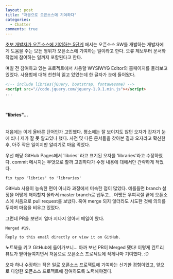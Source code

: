 ```yaml
---
layout: post
title: "처음으로 오픈소스에 기여하다"
categories:
  - Chatter
comments: true
---
```


[초보 개발자가 오픈소스에 기여하는 5단계](http://www.bloter.net/archives/197960) 에서는 오픈소스 SW를 개발하는 개발자에게 도움을 주는 모든 행위가 오픈소스에 기여하는 일이라고 한다. 오류 제보부터 문서화 작업에 참여하는 일까지 포함된다고 한다.

며칠 전 참여하고 있는 프로젝트에서 사용할 WYSIWYG Editor의 홈페이지를 둘러보고 있었다. 사용법에 대해 천천히 읽고 있었는데 한 글자가 눈에 들어왔다.

```html
<!-- include libries(jQuery, bootstrap, fontawesome) -->
<script src="//code.jquery.com/jquery-1.9.1.min.js"></script>
...
```
　  

**"libries"...**  
　

처음에는 이게 올바른 단어인가 고민했다. 평소에는 잘 보이지도 않던 오자가 갑자기 눈에 띄니 제가 잘 못 알고있나 했다. 사전 및 다른 문서들을 찾아본 결과 오자라고 확신한 후, 아주 작은 일이지만 알리기로 마음 먹었다.

우선 해당 GitHub Pages에서 'libries' 라고 표기된 오자를 'libraries'라고 수정하였다. commit 메시지는 무엇으로 할까 고민하다가 수정 내용에 대해서만 간략하게 적었다.

```
fix typo 'libries' to 'libraries'
```

GitHub 사용이 능숙한 편이 아니라 과정에서 미숙한 점이 많았다. 예를들면 branch 설정을 어떻게 해야할지 몰라서 master branch로 냅두고... 어쨋든 우여곡절 끝에 오픈소스에 처음으로 pull request를 보냈다. 혹여 merge 되지 않더라도 시도한 것에 의의를 두자며 마음을 비우고 있었다.

그런데 PR을 보낸지 얼마 지나지 않아서 메일이 왔다.

```
Merged #19.
_
Reply to this email directly or view it on GitHub.
```

노트북을 키고 GitHub에 들어가보니... 아까 보낸 PR이 Merged 됐다! 이렇게 컨트리뷰트가 받아들여지면서 처음으로 오픈소스 프로젝트에 작게나마 기여했다. :D

오자 하나 수정하는 작은 일로 오픈소스 프로젝트에 기여하는 신기한 경험이었고, 앞으로 다양한 오픈소스 프로젝트에 참여하도록 노력해야겠다.

